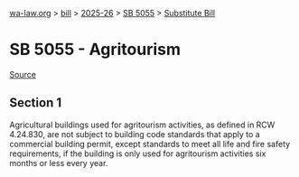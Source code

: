 [wa-law.org](/) > [bill](/bill/) > [2025-26](/bill/2025-26/) > [SB 5055](/bill/2025-26/sb/5055/) > [Substitute Bill](/bill/2025-26/sb/5055/S/)

# SB 5055 - Agritourism

[Source](http://lawfilesext.leg.wa.gov/biennium/2025-26/Pdf/Bills/Senate%20Bills/5055-S.pdf)

## Section 1
Agricultural buildings used for agritourism activities, as defined in RCW 4.24.830, are not subject to building code standards that apply to a commercial building permit, except standards to meet all life and fire safety requirements, if the building is only used for agritourism activities six months or less every year.
